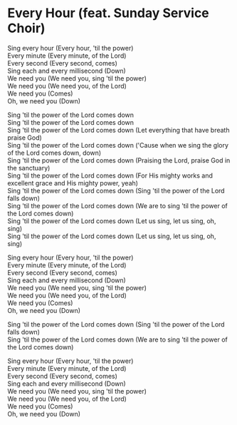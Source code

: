 # Every Hour (feat. Sunday Service Choir)

Sing every hour (Every hour, 'til the power)  
Every minute (Every minute, of the Lord)  
Every second (Every second, comes)  
Sing each and every millisecond (Down)  
We need you (We need you, sing 'til the power)  
We need you (We need you, of the Lord)  
We need you (Comes)  
Oh, we need you (Down)  

Sing 'til the power of the Lord comes down  
Sing 'til the power of the Lord comes down  
Sing 'til the power of the Lord comes down (Let everything that have breath praise God)  
Sing 'til the power of the Lord comes down ('Cause when we sing the glory of the Lord comes down, down)  
Sing 'til the power of the Lord comes down (Praising the Lord, praise God in the sanctuary)  
Sing 'til the power of the Lord comes down (For His mighty works and excellent grace and His mighty power, yeah)  
Sing 'til the power of the Lord comes down (Sing 'til the power of the Lord falls down)  
Sing 'til the power of the Lord comes down (We are to sing 'til the power of the Lord comes down)  
Sing 'til the power of the Lord comes down (Let us sing, let us sing, oh, sing)  
Sing 'til the power of the Lord comes down (Let us sing, let us sing, oh, sing)  

Sing every hour (Every hour, 'til the power)  
Every minute (Every minute, of the Lord)  
Every second (Every second, comes)  
Sing each and every millisecond (Down)  
We need you (We need you, sing 'til the power)  
We need you (We need you, of the Lord)  
We need you (Comes)  
Oh, we need you (Down)  

Sing 'til the power of the Lord comes down (Sing 'til the power of the Lord falls down)  
Sing 'til the power of the Lord comes down (We are to sing 'til the power of the Lord comes down)  

Sing every hour (Every hour, 'til the power)  
Every minute (Every minute, of the Lord)  
Every second (Every second, comes)  
Sing each and every millisecond (Down)  
We need you (We need you, sing 'til the power)  
We need you (We need you, of the Lord)  
We need you (Comes)  
Oh, we need you (Down)
